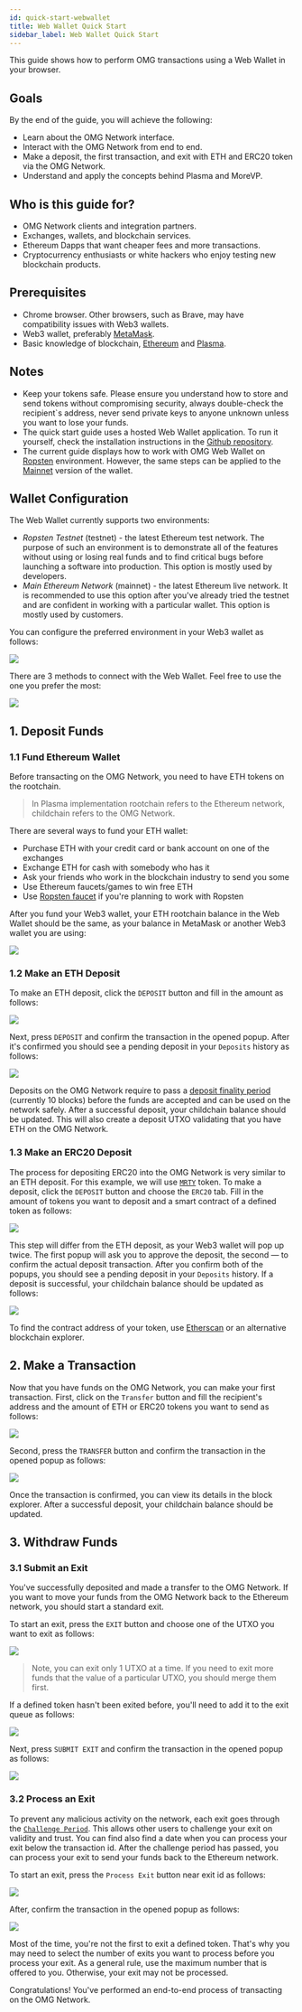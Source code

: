 ```yaml
---
id: quick-start-webwallet
title: Web Wallet Quick Start
sidebar_label: Web Wallet Quick Start
---
```


This guide shows how to perform OMG transactions using a Web Wallet in your browser. 

## Goals
By the end of the guide, you will achieve the following:
- Learn about the OMG Network interface.
- Interact with the OMG Network from end to end.
- Make a deposit, the first transaction, and exit with ETH and ERC20 token via the OMG Network.
- Understand and apply the concepts behind Plasma and MoreVP.

## Who is this guide for?
* OMG Network clients and integration partners.
* Exchanges, wallets, and blockchain services.
* Ethereum Dapps that want cheaper fees and more transactions.
* Cryptocurrency enthusiasts or white hackers who enjoy testing new blockchain products.

## Prerequisites
* Chrome browser. Other browsers, such as Brave, may have compatibility issues with Web3 wallets.
* Web3 wallet, preferably [MetaMask](https://metamask.io).
* Basic knowledge of blockchain, [Ethereum](https://ethereum.org) and [Plasma](/faq#what-is-plasma).

## Notes
* Keep your tokens safe. Please ensure you understand how to store and send tokens without compromising security, always double-check the recipient`s address, never send private keys to anyone unknown unless you want to lose your funds.
* The quick start guide uses a hosted Web Wallet application. To run it yourself, check the installation instructions in the [Github repository](https://github.com/omgnetwork/web-wallet).
* The current guide displays how to work with OMG Web Wallet on [Ropsten](https://webwallet.ropsten.v1.omg.network/) environment. However, the same steps can be applied to the [Mainnet](https://webwallet.mainnet.v1.omg.network/) version of the wallet.

## Wallet Configuration
The Web Wallet currently supports two environments:
- *Ropsten Testnet* (testnet) - the latest Ethereum test network. The purpose of such an environment is to demonstrate all of the features without using or losing real funds and to find critical bugs before launching a software into production. This option is mostly used by developers.
- *Main Ethereum Network* (mainnet) - the latest Ethereum live network. It is recommended to use this option after you've already tried the testnet and are confident in working with a particular wallet. This option is mostly used by customers.

You can configure the preferred environment in your Web3 wallet as follows:

![](/img/webwallet/config-01.png)

There are 3 methods to connect with the Web Wallet. Feel free to use the one you prefer the most:

![](/img/webwallet/config-02.png)

## 1. Deposit Funds

### 1.1 Fund Ethereum Wallet

Before transacting on the OMG Network, you need to have ETH tokens on the rootchain.

> In Plasma implementation rootchain refers to the Ethereum network, childchain refers to the OMG Network.
 
There are several ways to fund your ETH wallet:
- Purchase ETH with your credit card or bank account on one of the exchanges
- Exchange ETH for cash with somebody who has it
- Ask your friends who work in the blockchain industry to send you some
- Use Ethereum faucets/games to win free ETH
- Use [Ropsten faucet](https://faucet.metamask.io) if you're planning to work with Ropsten

After you fund your Web3 wallet, your ETH rootchain balance in the Web Wallet should be the same, as your balance in MetaMask or another Web3 wallet you are using:

![](/img/webwallet/deposit-01.png)

### 1.2 Make an ETH Deposit

To make an ETH deposit, click the `DEPOSIT` button and fill in the amount as follows:

![](/img/webwallet/deposit-02.png)

Next, press `DEPOSIT` and confirm the transaction in the opened popup. After it's confirmed you should see a pending deposit in your `Deposits` history as follows:

![](/img/webwallet/deposit-03.png)

Deposits on the OMG Network require to pass a [deposit finality period](/glossary#deposit-finality-period) (currently 10 blocks) before the funds are accepted and can be used on the network safely. After a successful deposit, your childchain balance should be updated. This will also create a deposit UTXO validating that you have ETH on the OMG Network.

### 1.3 Make an ERC20 Deposit

The process for depositing ERC20 into the OMG Network is very similar to an ETH deposit. For this example, we will use [`MRTY`](https://ropsten.etherscan.io/address/0x77b13a4090434be4bd931ff0f763048f86a1c732) token. To make a deposit, click the `DEPOSIT` button and choose the `ERC20` tab. Fill in the amount of tokens you want to deposit and a smart contract of a defined token as follows:

![](/img/webwallet/deposit-04.png)

This step will differ from the ETH deposit, as your Web3 wallet will pop up twice. The first popup will ask you to approve the deposit, the second — to confirm the actual deposit transaction. After you confirm both of the popups, you should see a pending deposit in your `Deposits` history. If a deposit is successful, your childchain balance should be updated as follows:

![](/img/webwallet/deposit-05.png)

To find the contract address of your token, use [Etherscan](https://etherscan.io) or an alternative blockchain explorer.

## 2. Make a Transaction

Now that you have funds on the OMG Network, you can make your first transaction. First, click on the `Transfer` button and fill the recipient's address and the amount of ETH or ERC20 tokens you want to send as follows:

![](/img/webwallet/transfer-01.png)

Second, press the `TRANSFER` button and confirm the transaction in the opened popup as follows:

![](/img/webwallet/transfer-02.png)

Once the transaction is confirmed, you can view its details in the block explorer. After a successful deposit, your childchain balance should be updated.

## 3. Withdraw Funds

### 3.1 Submit an Exit

You've successfully deposited and made a transfer to the OMG Network. If you want to move your funds from the OMG Network back to the Ethereum network, you should start a standard exit. 

To start an exit, press the `EXIT` button and choose one of the UTXO you want to exit as follows:

![](/img/webwallet/exit-01.png)

> Note, you can exit only 1 UTXO at a time. If you need to exit more funds that the value of a particular UTXO, you should merge them first.

If a defined token hasn't been exited before, you'll need to add it to the exit queue as follows:

![](/img/webwallet/exit-02.png)

Next, press `SUBMIT EXIT` and confirm the transaction in the opened popup as follows:

![](/img/webwallet/exit-03.png)

### 3.2 Process an Exit

To prevent any malicious activity on the network, each exit goes through the [`Challenge Period`](/network/challenge-period). This allows other users to challenge your exit on validity and trust. You can find also find a date when you can process your exit below the transaction id. After the challenge period has passed, you can process your exit to send your funds back to the Ethereum network. 

To start an exit, press the `Process Exit` button near exit id as follows:

![](/img/webwallet/exit-04.png)
 
After, confirm the transaction in the opened popup as follows:

![](/img/webwallet/exit-05.png)

Most of the time, you're not the first to exit a defined token. That's why you may need to select the number of exits you want to process before you process your exit. As a general rule, use the maximum number that is offered to you. Otherwise, your exit may not be processed.

Congratulations! You've performed an end-to-end process of transacting on the OMG Network.
